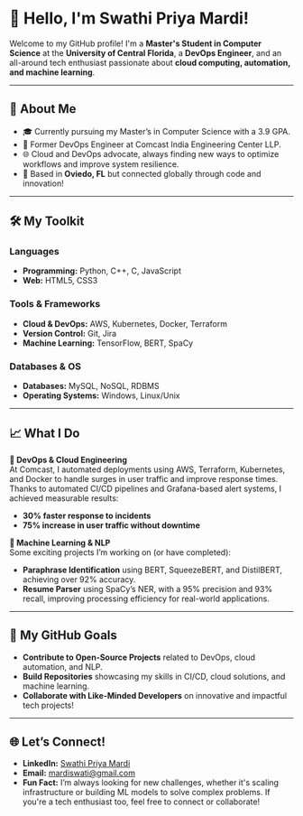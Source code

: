 # 👋 Hello, I'm Swathi Priya Mardi!

Welcome to my GitHub profile! I'm a **Master's Student in Computer Science** at the **University of Central Florida**, a **DevOps Engineer**, and an all-around tech enthusiast passionate about **cloud computing, automation, and machine learning**.

---

## 🌟 About Me

- 🎓 Currently pursuing my Master’s in Computer Science with a 3.9 GPA.
- 💼 Former DevOps Engineer at Comcast India Engineering Center LLP.
- 🌐 Cloud and DevOps advocate, always finding new ways to optimize workflows and improve system resilience.
- 📍 Based in **Oviedo, FL** but connected globally through code and innovation!

---

## 🛠️ My Toolkit

### Languages
- **Programming:** Python, C++, C, JavaScript
- **Web:** HTML5, CSS3

### Tools & Frameworks
- **Cloud & DevOps:** AWS, Kubernetes, Docker, Terraform
- **Version Control:** Git, Jira
- **Machine Learning:** TensorFlow, BERT, SpaCy

### Databases & OS
- **Databases:** MySQL, NoSQL, RDBMS
- **Operating Systems:** Windows, Linux/Unix

---

## 📈 What I Do

**🚀 DevOps & Cloud Engineering**  
At Comcast, I automated deployments using AWS, Terraform, Kubernetes, and Docker to handle surges in user traffic and improve response times. Thanks to automated CI/CD pipelines and Grafana-based alert systems, I achieved measurable results:  
- **30% faster response to incidents**  
- **75% increase in user traffic without downtime**

**🤖 Machine Learning & NLP**  
Some exciting projects I’m working on (or have completed):
- **Paraphrase Identification** using BERT, SqueezeBERT, and DistilBERT, achieving over 92% accuracy.
- **Resume Parser** using SpaCy’s NER, with a 95% precision and 93% recall, improving processing efficiency for real-world applications.

---

## 🎯 My GitHub Goals

- **Contribute to Open-Source Projects** related to DevOps, cloud automation, and NLP.
- **Build Repositories** showcasing my skills in CI/CD, cloud solutions, and machine learning.
- **Collaborate with Like-Minded Developers** on innovative and impactful tech projects!

---

## 🌐 Let’s Connect!

- **LinkedIn:** [Swathi Priya Mardi](https://www.linkedin.com/in/swathi-priya-mardi-604135213/)
- **Email:** mardiswati@gmail.com
- **Fun Fact:** I’m always looking for new challenges, whether it's scaling infrastructure or building ML models to solve complex problems. If you're a tech enthusiast too, feel free to connect or collaborate!
